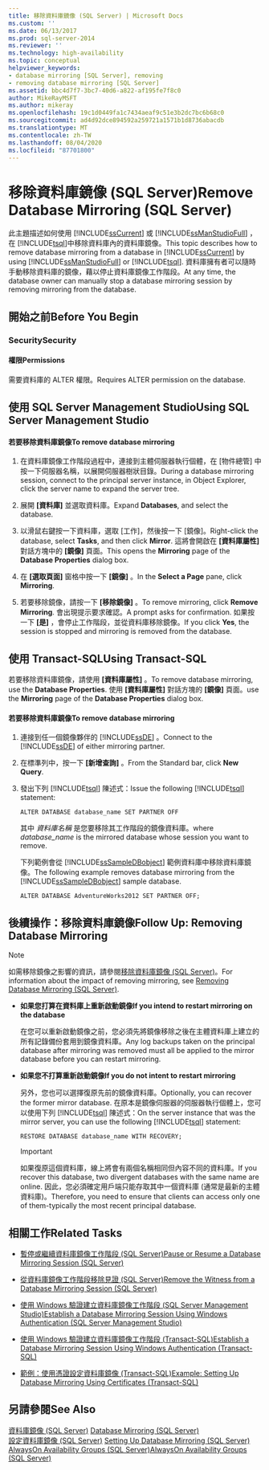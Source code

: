 ```yaml
---
title: 移除資料庫鏡像 (SQL Server) | Microsoft Docs
ms.custom: ''
ms.date: 06/13/2017
ms.prod: sql-server-2014
ms.reviewer: ''
ms.technology: high-availability
ms.topic: conceptual
helpviewer_keywords:
- database mirroring [SQL Server], removing
- removing database mirroring [SQL Server]
ms.assetid: bbc4d7f7-3bc7-40d6-a822-af195fe7f8c0
author: MikeRayMSFT
ms.author: mikeray
ms.openlocfilehash: 19c1d0449fa1c7434aeaf9c51e3b2dc7bc6b68c0
ms.sourcegitcommit: ad4d92dce894592a259721a1571b1d8736abacdb
ms.translationtype: MT
ms.contentlocale: zh-TW
ms.lasthandoff: 08/04/2020
ms.locfileid: "87701800"
---
```

# <a name="remove-database-mirroring-sql-server"></a><span data-ttu-id="ea67e-102">移除資料庫鏡像 (SQL Server)</span><span class="sxs-lookup"><span data-stu-id="ea67e-102">Remove Database Mirroring (SQL Server)</span></span>
  <span data-ttu-id="ea67e-103">此主題描述如何使用 [!INCLUDE[ssCurrent](../../includes/sscurrent-md.md)] 或 [!INCLUDE[ssManStudioFull](../../includes/ssmanstudiofull-md.md)] ，在 [!INCLUDE[tsql](../../includes/tsql-md.md)]中移除資料庫內的資料庫鏡像。</span><span class="sxs-lookup"><span data-stu-id="ea67e-103">This topic describes how to remove database mirroring from a database in [!INCLUDE[ssCurrent](../../includes/sscurrent-md.md)] by using [!INCLUDE[ssManStudioFull](../../includes/ssmanstudiofull-md.md)] or [!INCLUDE[tsql](../../includes/tsql-md.md)].</span></span>  <span data-ttu-id="ea67e-104">資料庫擁有者可以隨時手動移除資料庫的鏡像，藉以停止資料庫鏡像工作階段。</span><span class="sxs-lookup"><span data-stu-id="ea67e-104">At any time, the database owner can manually stop a database mirroring session by removing mirroring from the database.</span></span>  
  
 
  
##  <a name="before-you-begin"></a><a name="BeforeYouBegin"></a> <span data-ttu-id="ea67e-105">開始之前</span><span class="sxs-lookup"><span data-stu-id="ea67e-105">Before You Begin</span></span>  
  
###  <a name="security"></a><a name="Security"></a> <span data-ttu-id="ea67e-106">Security</span><span class="sxs-lookup"><span data-stu-id="ea67e-106">Security</span></span>  
  
####  <a name="permissions"></a><a name="Permissions"></a> <span data-ttu-id="ea67e-107">權限</span><span class="sxs-lookup"><span data-stu-id="ea67e-107">Permissions</span></span>  
 <span data-ttu-id="ea67e-108">需要資料庫的 ALTER 權限。</span><span class="sxs-lookup"><span data-stu-id="ea67e-108">Requires ALTER permission on the database.</span></span>  
  
##  <a name="using-sql-server-management-studio"></a><a name="SSMSProcedure"></a> <span data-ttu-id="ea67e-109">使用 SQL Server Management Studio</span><span class="sxs-lookup"><span data-stu-id="ea67e-109">Using SQL Server Management Studio</span></span>  
  
#### <a name="to-remove-database-mirroring"></a><span data-ttu-id="ea67e-110">若要移除資料庫鏡像</span><span class="sxs-lookup"><span data-stu-id="ea67e-110">To remove database mirroring</span></span>  
  
1.  <span data-ttu-id="ea67e-111">在資料庫鏡像工作階段過程中，連接到主體伺服器執行個體，在 [物件總管] 中按一下伺服器名稱，以展開伺服器樹狀目錄。</span><span class="sxs-lookup"><span data-stu-id="ea67e-111">During a database mirroring session, connect to the principal server instance, in Object Explorer, click the server name to expand the server tree.</span></span>  
  
2.  <span data-ttu-id="ea67e-112">展開 **[資料庫]** 並選取資料庫。</span><span class="sxs-lookup"><span data-stu-id="ea67e-112">Expand **Databases**, and select the database.</span></span>  
  
3.  <span data-ttu-id="ea67e-113">以滑鼠右鍵按一下資料庫，選取 [工作]，然後按一下 [鏡像]。</span><span class="sxs-lookup"><span data-stu-id="ea67e-113">Right-click the database, select **Tasks**, and then click **Mirror**.</span></span> <span data-ttu-id="ea67e-114">這將會開啟在 **[資料庫屬性]** 對話方塊中的 **[鏡像]** 頁面。</span><span class="sxs-lookup"><span data-stu-id="ea67e-114">This opens the **Mirroring** page of the **Database Properties** dialog box.</span></span>  
  
4.  <span data-ttu-id="ea67e-115">在 **[選取頁面]** 窗格中按一下 **[鏡像]** 。</span><span class="sxs-lookup"><span data-stu-id="ea67e-115">In the **Select a Page** pane, click **Mirroring**.</span></span>  
  
5.  <span data-ttu-id="ea67e-116">若要移除鏡像，請按一下 **[移除鏡像]** 。</span><span class="sxs-lookup"><span data-stu-id="ea67e-116">To remove mirroring, click **Remove Mirroring**.</span></span> <span data-ttu-id="ea67e-117">會出現提示要求確認。</span><span class="sxs-lookup"><span data-stu-id="ea67e-117">A prompt asks for confirmation.</span></span> <span data-ttu-id="ea67e-118">如果按一下 **[是]** ，會停止工作階段，並從資料庫移除鏡像。</span><span class="sxs-lookup"><span data-stu-id="ea67e-118">If you click **Yes**, the session is stopped and mirroring is removed from the database.</span></span>  
  
##  <a name="using-transact-sql"></a><a name="TsqlProcedure"></a> <span data-ttu-id="ea67e-119">使用 Transact-SQL</span><span class="sxs-lookup"><span data-stu-id="ea67e-119">Using Transact-SQL</span></span>  
 <span data-ttu-id="ea67e-120">若要移除資料庫鏡像，請使用 **[資料庫屬性]** 。</span><span class="sxs-lookup"><span data-stu-id="ea67e-120">To remove database mirroring, use the **Database Properties**.</span></span> <span data-ttu-id="ea67e-121">使用 **[資料庫屬性]** 對話方塊的 **[鏡像]** 頁面。</span><span class="sxs-lookup"><span data-stu-id="ea67e-121">use the **Mirroring** page of the **Database Properties** dialog box.</span></span>  
  
#### <a name="to-remove-database-mirroring"></a><span data-ttu-id="ea67e-122">若要移除資料庫鏡像</span><span class="sxs-lookup"><span data-stu-id="ea67e-122">To remove database mirroring</span></span>  
  
1.  <span data-ttu-id="ea67e-123">連接到任一個鏡像夥伴的 [!INCLUDE[ssDE](../../includes/ssde-md.md)] 。</span><span class="sxs-lookup"><span data-stu-id="ea67e-123">Connect to the [!INCLUDE[ssDE](../../includes/ssde-md.md)] of either mirroring partner.</span></span>  
  
2.  <span data-ttu-id="ea67e-124">在標準列中，按一下 **[新增查詢]** 。</span><span class="sxs-lookup"><span data-stu-id="ea67e-124">From the Standard bar, click **New Query**.</span></span>  
  
3.  <span data-ttu-id="ea67e-125">發出下列 [!INCLUDE[tsql](../../includes/tsql-md.md)] 陳述式：</span><span class="sxs-lookup"><span data-stu-id="ea67e-125">Issue the following [!INCLUDE[tsql](../../includes/tsql-md.md)] statement:</span></span>  
  
    ```  
    ALTER DATABASE database_name SET PARTNER OFF  
    ```  
  
     <span data-ttu-id="ea67e-126">其中 *資料庫名稱* 是您要移除其工作階段的鏡像資料庫。</span><span class="sxs-lookup"><span data-stu-id="ea67e-126">where *database_name* is the mirrored database whose session you want to remove.</span></span>  
  
     <span data-ttu-id="ea67e-127">下列範例會從 [!INCLUDE[ssSampleDBobject](../../includes/sssampledbobject-md.md)] 範例資料庫中移除資料庫鏡像。</span><span class="sxs-lookup"><span data-stu-id="ea67e-127">The following example removes database mirroring from the [!INCLUDE[ssSampleDBobject](../../includes/sssampledbobject-md.md)] sample database.</span></span>  
  
    ```  
    ALTER DATABASE AdventureWorks2012 SET PARTNER OFF;  
    ```  
  
##  <a name="follow-up-removing-database-mirroring"></a><a name="FollowUp"></a> <span data-ttu-id="ea67e-128">後續操作：移除資料庫鏡像</span><span class="sxs-lookup"><span data-stu-id="ea67e-128">Follow Up: Removing Database Mirroring</span></span>  
  
> [!NOTE]  
>  <span data-ttu-id="ea67e-129">如需移除鏡像之影響的資訊，請參閱[移除資料庫鏡像 &#40;SQL Server&#41;](database-mirroring-sql-server.md)。</span><span class="sxs-lookup"><span data-stu-id="ea67e-129">For information about the impact of removing mirroring, see [Removing Database Mirroring &#40;SQL Server&#41;](database-mirroring-sql-server.md).</span></span>  
  
-   <span data-ttu-id="ea67e-130">**如果您打算在資料庫上重新啟動鏡像**</span><span class="sxs-lookup"><span data-stu-id="ea67e-130">**If you intend to restart mirroring on the database**</span></span>  
  
     <span data-ttu-id="ea67e-131">在您可以重新啟動鏡像之前，您必須先將鏡像移除之後在主體資料庫上建立的所有記錄備份套用到鏡像資料庫。</span><span class="sxs-lookup"><span data-stu-id="ea67e-131">Any log backups taken on the principal database after mirroring was removed must all be applied to the mirror database before you can restart mirroring.</span></span>  
  
-   <span data-ttu-id="ea67e-132">**如果您不打算重新啟動鏡像**</span><span class="sxs-lookup"><span data-stu-id="ea67e-132">**If you do not intent to restart mirroring**</span></span>  
  
     <span data-ttu-id="ea67e-133">另外，您也可以選擇復原先前的鏡像資料庫。</span><span class="sxs-lookup"><span data-stu-id="ea67e-133">Optionally, you can recover the former mirror database.</span></span> <span data-ttu-id="ea67e-134">在原本是鏡像伺服器的伺服器執行個體上，您可以使用下列 [!INCLUDE[tsql](../../includes/tsql-md.md)] 陳述式：</span><span class="sxs-lookup"><span data-stu-id="ea67e-134">On the server instance that was the mirror server, you can use the following [!INCLUDE[tsql](../../includes/tsql-md.md)] statement:</span></span>  
  
    ```  
    RESTORE DATABASE database_name WITH RECOVERY;  
    ```  
  
    > [!IMPORTANT]  
    >  <span data-ttu-id="ea67e-135">如果復原這個資料庫，線上將會有兩個名稱相同但內容不同的資料庫。</span><span class="sxs-lookup"><span data-stu-id="ea67e-135">If you recover this database, two divergent databases with the same name are online.</span></span> <span data-ttu-id="ea67e-136">因此，您必須確定用戶端只能存取其中一個資料庫 (通常是最新的主體資料庫)。</span><span class="sxs-lookup"><span data-stu-id="ea67e-136">Therefore, you need to ensure that clients can access only one of them-typically the most recent principal database.</span></span>  
  
##  <a name="related-tasks"></a><a name="RelatedTasks"></a> <span data-ttu-id="ea67e-137">相關工作</span><span class="sxs-lookup"><span data-stu-id="ea67e-137">Related Tasks</span></span>  
  
-   [<span data-ttu-id="ea67e-138">暫停或繼續資料庫鏡像工作階段 &#40;SQL Server&#41;</span><span class="sxs-lookup"><span data-stu-id="ea67e-138">Pause or Resume a Database Mirroring Session &#40;SQL Server&#41;</span></span>](pause-or-resume-a-database-mirroring-session-sql-server.md)  
  
-   [<span data-ttu-id="ea67e-139">從資料庫鏡像工作階段移除見證 &#40;SQL Server&#41;</span><span class="sxs-lookup"><span data-stu-id="ea67e-139">Remove the Witness from a Database Mirroring Session &#40;SQL Server&#41;</span></span>](remove-the-witness-from-a-database-mirroring-session-sql-server.md)  
  
-   [<span data-ttu-id="ea67e-140">使用 Windows 驗證建立資料庫鏡像工作階段 &#40;SQL Server Management Studio&#41;</span><span class="sxs-lookup"><span data-stu-id="ea67e-140">Establish a Database Mirroring Session Using Windows Authentication &#40;SQL Server Management Studio&#41;</span></span>](establish-database-mirroring-session-windows-authentication.md)  
  
-   [<span data-ttu-id="ea67e-141">使用 Windows 驗證建立資料庫鏡像工作階段 &#40;Transact-SQL&#41;</span><span class="sxs-lookup"><span data-stu-id="ea67e-141">Establish a Database Mirroring Session Using Windows Authentication &#40;Transact-SQL&#41;</span></span>](database-mirroring-establish-session-windows-authentication.md)  
  
-   [<span data-ttu-id="ea67e-142">範例：使用憑證設定資料庫鏡像 &#40;Transact-SQL&#41;</span><span class="sxs-lookup"><span data-stu-id="ea67e-142">Example: Setting Up Database Mirroring Using Certificates &#40;Transact-SQL&#41;</span></span>](example-setting-up-database-mirroring-using-certificates-transact-sql.md)  
  
## <a name="see-also"></a><span data-ttu-id="ea67e-143">另請參閱</span><span class="sxs-lookup"><span data-stu-id="ea67e-143">See Also</span></span>  
 <span data-ttu-id="ea67e-144">[資料庫鏡像 &#40;SQL Server&#41;](database-mirroring-sql-server.md) </span><span class="sxs-lookup"><span data-stu-id="ea67e-144">[Database Mirroring &#40;SQL Server&#41;](database-mirroring-sql-server.md) </span></span>  
 <span data-ttu-id="ea67e-145">[設定資料庫鏡像 &#40;SQL Server&#41;](setting-up-database-mirroring-sql-server.md) </span><span class="sxs-lookup"><span data-stu-id="ea67e-145">[Setting Up Database Mirroring &#40;SQL Server&#41;](setting-up-database-mirroring-sql-server.md) </span></span>  
 [<span data-ttu-id="ea67e-146">AlwaysOn Availability Groups (SQL Server)</span><span class="sxs-lookup"><span data-stu-id="ea67e-146">AlwaysOn Availability Groups (SQL Server)</span></span>](../availability-groups/windows/always-on-availability-groups-sql-server.md)  
  
  
